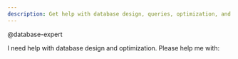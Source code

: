 ```yaml
---
description: Get help with database design, queries, optimization, and migrations
---
```


@database-expert

I need help with database design and optimization. Please help me with:

